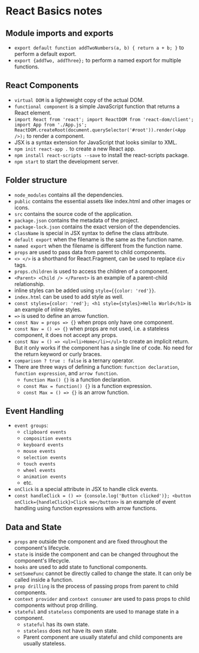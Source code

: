 # React Basics notes

## Module imports and exports 
- `export default function addTwoNumbers(a, b) { return a + b; }` to perform a default export. 
- `export {addTwo, addThree};` to perform a named export for multiple functions.

## React Components
- `virtual DOM` is a lightweight copy of the actual DOM.
- `functional component` is a simple JavaScript function that returns a React element.
- `import React from 'react'; import ReactDOM from 'react-dom/client'; import App from './App.js'; ReactDOM.createRoot(document.querySelector('#root')).render(<App />);` to render a component.
- JSX is a syntax extension for JavaScript that looks similar to XML.
- `npm init react-app .` to create a new React app.
- `npm install react-scripts --save` to install the react-scripts package.
- `npm start` to start the development server.

## Folder structure 
- `node_modules` contains all the dependencies.
- `public` contains the essential assets like index.html and other images or icons.
- `src` contains the source code of the application.
- `package.json` contains the metadata of the project.
- `package-lock.json` contains the exact version of the dependencies.
- `className` is special in JSX syntax to define the class attribute.
- `default export` when the filename is the same as the function name. 
- `named export` when the filename is different from the function name.
- `props` are used to pass data from parent to child components.
- `<> </>` is a shorthand for React.Fragment, can be used to replace `div` tags.
- `props.children` is used to access the children of a component.
- `<Parent> <Child /> </Parent>` is an example of a parent-child relationship.
- inline styles can be added using `style={{color: 'red'}}`.
- `index.html` can be used to add style as well. 
- `const styles={color: 'red'}; <h1 style={styles}>Hello World</h1>` is an example of inline styles.
- `=>` is used to define an arrow function.
- `const Nav = props => {}` when props only have one component. 
- `const Nav = () => {}` when props are not used, i.e. a stateless component, it does not accept any props.
- `const Nav = () => <ul><li>Home</li></ul>` to create an implicit return. But it only works if the component has a single line of code. No need for the return keyword or curly braces.
- `comparison ? true : false` is a ternary operator. 
- There are three ways of defining a function: `function declaration`, `function expression`, and `arrow function`.
    - `function Max() {}` is a function declaration.
    - `const Max = function() {}` is a function expression.
    - `const Max = () => {}` is an arrow function.

## Event Handling
- `event groups`: 
    - `clipboard events`
    - `composition events`
    - `keyboard events`
    - `mouse events`
    - `selection events`
    - `touch events`
    - `wheel events`
    - `animation events`
    - etc. 
- `onClick` is a special attribute in JSX to handle click events.
- `const handleClick = () => {console.log('Button clicked')}; <button onClick={handleClick}>Click me</button>` is an example of event handling using function expressions with arrow functions.

## Data and State
- `props` are outside the component and are fixed throughout the component's lifecycle.
- `state` is inside the component and can be changed throughout the component's lifecycle.
- `hooks` are used to add state to functional components.
- `setSomeFunc` cannot be directly called to change the state. It can only be called inside a function.
- `prop drilling` is the process of passing props from parent to child components.
- `context provider` and `context consumer` are used to pass props to child components without prop drilling.
- `stateful` and `stateless` components are used to manage state in a component.
    - `stateful` has its own state. 
    - `stateless` does not have its own state.
    - Parent component are usually stateful and child components are usually stateless.
